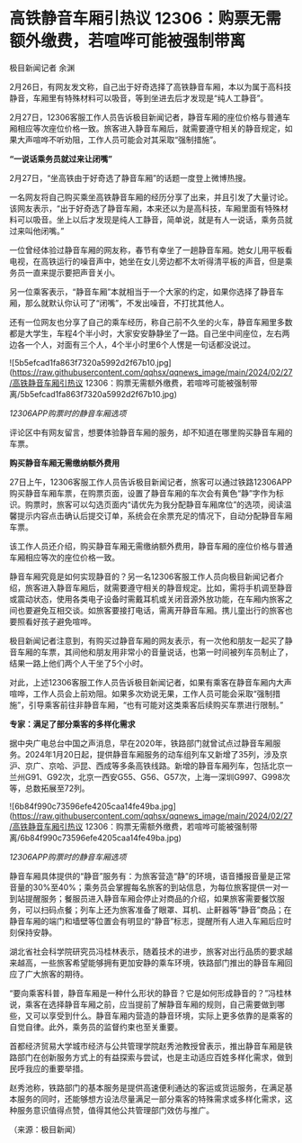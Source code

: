# 高铁静音车厢引热议 12306：购票无需额外缴费，若喧哗可能被强制带离

极目新闻记者 余渊

2月26日，有网友发文称，自己出于好奇选择了高铁静音车厢，本以为属于高科技静音，车厢里有特殊材料可以吸音，等到坐进去后才发现是“纯人工静音”。

2月27日，12306客服工作人员告诉极目新闻记者，静音车厢的座位价格与普通车厢相应等次座位价格一致。旅客进入静音车厢后，就需要遵守相关的静音规定，如果大声喧哗不听劝阻，工作人员可能会对其采取“强制措施”。

**“一说话乘务员就过来让闭嘴”**

2月27日，“坐高铁由于好奇选了静音车厢”的话题一度登上微博热搜。

一名网友将自己购买乘坐高铁静音车厢的经历分享了出来，并且引发了大量讨论。该网友表示，“出于好奇选了静音车厢，本来还以为是高科技，车厢里面有特殊材料可以吸音。坐上以后才发现是纯人工静音，简单说，就是有人一说话，乘务员就过来叫他闭嘴。”

一位曾经体验过静音车厢的网友称，春节有幸坐了一趟静音车厢。她女儿用平板看电视，在高铁运行的噪音声中，她坐在女儿旁边都不太听得清平板的声音，但是乘务员一直来提示要把声音关小。

另一位乘客表示，“静音车厢”本就相当于一个大家的约定，如果你选择了静音车厢，那么就默认你认可了“闭嘴”，不发出噪音，不打扰其他人。

还有一位网友也分享了自己的乘车经历，称自己前不久坐的火车，静音车厢里多数都是大学生，车程4个半小时，大家安安静静坐了一路。自己坐中间座位，左右两边各一个人，对面有三个人，4个半小时里6个人愣是一句话都没说过。

![5b5efcad1fa863f7320a5992d2f67b10.jpg](https://raw.githubusercontent.com/qqhsx/qqnews_image/main/2024/02/27/高铁静音车厢引热议 12306：购票无需额外缴费，若喧哗可能被强制带离/5b5efcad1fa863f7320a5992d2f67b10.jpg)

_12306APP购票时的静音车厢选项_

评论区中有网友留言，想要体验静音车厢的服务，却不知道在哪里购买静音车厢的车票。

**购买静音车厢无需缴纳额外费用**

27日上午，12306客服工作人员告诉极目新闻记者，旅客可以通过铁路12306APP购买静音车厢车票，在购票页面，设置了静音车厢的车次会有黄色“静”字作为标识。购票时，旅客可以勾选页面内“请优先为我分配静音车厢席位”的选项，阅读温馨提示内容点击确认后提交订单，系统会在余票充足的情况下，自动分配静音车厢车票。

该工作人员还介绍，购买静音车厢无需缴纳额外费用，静音车厢的座位价格与普通车厢相应等次的座位价格一致。

静音车厢究竟是如何实现静音的？另一名12306客服工作人员向极目新闻记者介绍，旅客进入静音车厢后，就需要遵守相关的静音规定。比如，需将手机调至静音或震动状态，使用各类电子设备时需戴耳机或关闭音源外放功能，在车厢内旅客之间也要避免互相交谈。如旅客要接打电话，需离开静音车厢。携儿童出行的旅客也要照看好孩子避免喧哗。

极目新闻记者注意到，有购买过静音车厢的网友表示，有一次他和朋友一起买了静音车厢的车票，其间他和朋友用非常小的音量说话，也第一时间被列车员制止了，结果一路上他们两个人干坐了5个小时。

对此，上述12306客服工作人员告诉极目新闻记者，如果有乘客在静音车厢内大声喧哗，工作人员会上前劝阻。如果多次劝说无果，工作人员可能会采取“强制措施”，引导乘客前往非静音车厢，“也有可能对这类乘客后续购买车票进行限制。”

**专家：满足了部分乘客的多样化需求**

据中央广电总台中国之声消息，早在2020年，铁路部门就曾试点过静音车厢服务。2024年1月20日起，提供静音车厢服务的动车组列车又新增了35列，涉及京沪、京广、京哈、沪昆、西成等多条高铁线路。新增的静音车厢列车，包括北京一兰州G91、G92次，北京一西安G55、G56、G57次，上海一深圳G997、G998次等，总数拓展至72列。

![6b84f990c73596efe4205caa14fe49ba.jpg](https://raw.githubusercontent.com/qqhsx/qqnews_image/main/2024/02/27/高铁静音车厢引热议 12306：购票无需额外缴费，若喧哗可能被强制带离/6b84f990c73596efe4205caa14fe49ba.jpg)

_12306APP购票时的静音车厢选项_

静音车厢具体提供的“静音”服务有：为旅客营造“静”的环境，语音播报音量是正常音量的30%至40%；乘务员会掌握每名旅客的到站信息，为每位旅客提供一对一到站提醒服务；餐服员进入静音车厢会停止对商品的介绍，如果旅客需要餐饮服务，可以扫码点餐；列车上还为旅客准备了眼罩、耳机、止鼾器等“静音”商品；在静音车厢的端门和墙壁等位置会有明显的“静音”标志，提醒所有人进入车厢后应时刻保持安静。

湖北省社会科学院研究员冯桂林表示，随着技术的进步，旅客对出行品质的要求越来越高，一些旅客希望能够拥有更加安静的乘车环境，铁路部门推出的静音车厢回应了广大旅客的期待。

“要向乘客科普，静音车厢是一种什么形状的静音？它是如何形成静音的？”冯桂林说，乘客在选择静音车厢之前，应当提前了解静音车厢的规则，自己需要做到哪些，又可以享受到什么。静音车厢内营造的静音环境，实际上更多依靠的是乘客的自觉自律。此外，乘务员的监督约束也至关重要。

首都经济贸易大学城市经济与公共管理学院赵秀池教授曾表示，推出静音车厢是铁路部门在创新服务方式上的有益探索与尝试，也是主动适应百姓多样化需求，做到民呼我应的重要举措。

赵秀池称，铁路部门的基本服务是提供高速便利通达的客运或货运服务，在满足基本服务的同时，还能够想方设法尽量满足一部分乘客的特殊需求或多样化需求，这种服务意识值得点赞，值得其他公共管理部门效仿与推广。

（来源：极目新闻）

